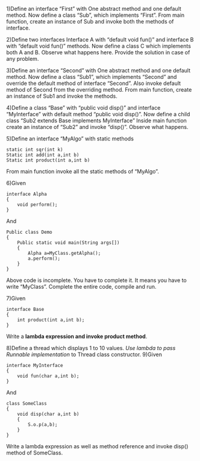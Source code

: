 
1)Define an interface “First” with 
	One abstract method and one default method.
Now define a class “Sub”, which implements “First”.
From main function, create an instance of Sub and invoke both the methods of interface.

2)Define two interfaces
        Interface A with “default void fun()” and interface B with “default void fun()” methods.
Now define a class C which implements both A and B.
Observe what happens here. Provide the solution in case of any problem.

3)Define an interface “Second” with 
	One abstract method and one default method.
Now define a class “Sub1”, which implements “Second” and override the default method of interface “Second”. Also invoke default method of Second from the overriding method.
From main function, create an instance of Sub1 and invoke the methods.

4)Define a class “Base” with  “public void disp()” and interface “MyInterface” with default method “public void disp()”.
Now define a child class “Sub2 extends Base implements MyInterface”
Inside main function create an instance of “Sub2” and invoke “disp()”.
Observe what happens.

5)Define an interface “MyAlgo” with static methods

    static int sqr(int k)
    Static int add(int a,int b)
    Static int product(int a,int b)

From main function invoke all the static methods of “MyAlgo”.

6)Given

    interface Alpha
    {
    	void perform();
    }

And

    Public class Demo
    {
    	Public static void main(String args[])
    	{
    		Alpha a=MyClass.getAlpha();
	    	a.perform();
	    }
    }

Above code is incomplete. You have to complete it. It means you have to write “MyClass”.
Complete the entire code, compile and run.



7)Given

    interface Base
    {
    	int product(int a,int b);
    }

Write a **lambda expression and invoke product method**.

8)Define a thread which displays 1 to 10 values. 
	*Use lambda to pass Runnable implementation* to Thread class constructor.
9)Given

    interface MyInterface
    {
    	void fun(char a,int b);
    }
And

    class SomeClass
    {
	    void disp(char a,int b)
	    {
	    	S.o.p(a,b);
	    }
    }

Write a lambda expression as well as method reference and invoke disp() method of SomeClass.
